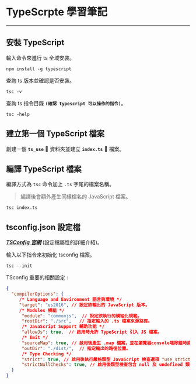 # TypeScrpte 學習筆記
---

## 安裝 TypeScript

輸入命令來進行 ts 全域安裝。

```base
npm install -g typescript
```

查詢 ts 版本並確認是否安裝。

```base
tsc -v
```

查詢 ts 指令目錄 **`(確認 typescript 可以操作的指令)`**。

```base
tsc -help
```

## 建立第一個 TypeScript 檔案 

創建一個 **`ts_use`** 📁 資料夾並建立 **`index.ts`** 📄 檔案。

## 編譯 TypeScript 檔案 

編譯方式為 `tsc` 命令加上 `.ts` 字尾的檔案名稱。

> 編譯後會額外產生同樣檔名的 JavaScript 檔案。

```base
tsc index.ts
```

## tsconfig.json 設定檔 

**_[TSConfig 官網](https://www.typescriptlang.org/tsconfig)_** (設定檔屬性的詳細介紹)。

輸入以下指令來初始化 tsconfig 檔案。

```base
tsc --init
```

TSconfig 重要的相關設定 :

```json
{
  "compilerOptions": {
     /* Language and Environment 語言與環境 */
     "target": "es2016", // 設定欲輸出的 JavaScript 版本。
     /* Modules 模組 */
      "module": "commonjs",  // 設定欲執行的模組化規範。
      "rootDir": "./src",   // 指定輸入的 .ts 檔案來源路徑。
      /* JavaScript Support 輔助功能 */
      "allowJs": true,  // 啟用時允許 TypeScript 引入 JS 檔案。
      /* Emit */
      "sourceMap": true, // 啟用後產生 .map 檔案，並在瀏覽器console端除錯時直接指向 .ts 檔案。
      "outDir": "./dist/",  // 指定輸出的路徑位置。
      /* Type Checking */
      "strict": true, // 啟用後執行嚴格類型 JavaScript 檢查選項 "use strict"  
      "strictNullChecks": true, // 啟用後類型檢查包含 null 及 undefined 類型。
  }
}
```